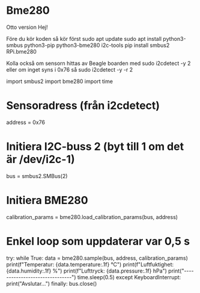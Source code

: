 # Bme280
Otto version
Hej!

Före du kör koden så kör först
sudo apt update
sudo apt install python3-smbus python3-pip python3-bme280 i2c-tools
pip install smbus2 RPi.bme280

Kolla också om sensorn hittas av Beagle boarden med
sudo i2cdetect -y 2
eller om inget syns i 0x76 så
sudo i2cdetect -y -r 2


import smbus2
import bme280
import time

# Sensoradress (från i2cdetect)
address = 0x76

# Initiera I2C-buss 2 (byt till 1 om det är /dev/i2c-1)
bus = smbus2.SMBus(2)

# Initiera BME280
calibration_params = bme280.load_calibration_params(bus, address)

# Enkel loop som uppdaterar var 0,5 s
try:
    while True:
        data = bme280.sample(bus, address, calibration_params)
        print(f"Temperatur: {data.temperature:.1f} °C")
        print(f"Luftfuktighet: {data.humidity:.1f} %")
        print(f"Lufttryck: {data.pressure:.1f} hPa")
        print("-------------------------------")
        time.sleep(0.5)
except KeyboardInterrupt:
    print("Avslutar...")
finally:
    bus.close()
